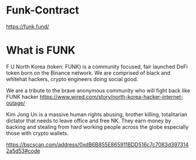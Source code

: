 # Funk-Contract
https://funk.fund/
# What is FUNK
F U North Korea (token: FUNK) is a community focused, fair launched DeFi token born on the Binance network. We are comprised of black and whitehat hackers, crypto engineers doing social good.

We are a tribute to the brave anonymous community who will fight back like FUNK hacker https://www.wired.com/story/north-korea-hacker-internet-outage/

Kim Jong Un is a massive human rights abusing, brother killing, totalitarian dictator that needs to leave office and free NK. They earn money by backing and stealing from hard working people across the globe especially those with crypto wallets.

https://bscscan.com/address/0xdB6B855E865911BDD516c7c7083d3973142a5d53#code
